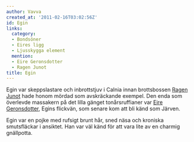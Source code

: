 ```yaml
---
author: Vavva
created_at: '2011-02-16T03:02:56Z'
id: Egin
links:
  category:
  - Bondsöner
  - Eires ligg
  - Ljusskygga element
  mention:
  - Eire Geronsdotter
  - Ragen Junot
title: Egin
---
```


Egin var skeppslastare och inbrottstjuv i Calnia innan brottsbossen [Ragen Junot] hade honom mördad
som avskräckande exempel. Den enda som överlevde massakern på det lilla gänget tonårsruffianer var
[Eire Geronsdotter], Egins flickvän, som senare kom att bli känd som Järven.

Egin var en pojke med rufsigt brunt hår, sned näsa och kroniska smutsfläckar i ansiktet. Han var väl
känd för att vara lite av en charmig gnällpotta.

  [Ragen Junot]: Ragen_Junot
  [Eire Geronsdotter]: Eire_Geronsdotter